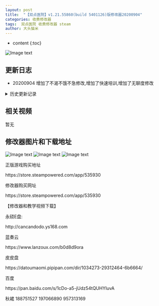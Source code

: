 ```yaml
---
layout: post
title:  "【双点医院】v1.21.55860(build 5401126)版修改器20200904"
categories: 收费修改器
tags:  双点医院 收费修改器 steam
author: 大头猫米
---
```


* content
{:toc}

![Image text](https://datoumaomi.github.io/pic/sss/shuangdianyiyuan/logo.jpg)

##  更新日志

 - 20200904  增加了不渴不饿不急修改,增加了快速培训,增加了无聊度修改




<details>
<summary>历史更新记录</summary>
<p>无</p>
</details>

## 相关视频
暂无

## 修改器图片和下载地址

![Image text](https://datoumaomi.github.io/pic/sss/shuangdianyiyuan/1.jpg)
![Image text](https://datoumaomi.github.io/pic/sss/shuangdianyiyuan/2.jpg)
![Image text](https://datoumaomi.github.io/pic/sss/shuangdianyiyuan/3.jpg)


<p>正版游戏购买地址</p>
https://store.steampowered.com/app/535930
<p></p>

<p></p>
修改器购买网址
<p></p>
https://store.steampowered.com/app/535930
<p></p>
【修改器和教学视频下载】
<p></p>
永硕E盘:
<p></p>
http://cancandodo.ys168.com
<p></p>
蓝奏云
<p></p>
https://www.lanzoux.com/b0d8d9ora
<p></p>
皮皮盘
<p></p>
https://datoumaomi.pipipan.com/dir/1034273-29312464-6b6664/
<p></p>
百度
<p></p>
https://pan.baidu.com/s/1cDo-a5-jUdz54tQUHYluvA
<p></p>

<p></p>
<p>秋裙 188751527 197066890 957313169</p>
